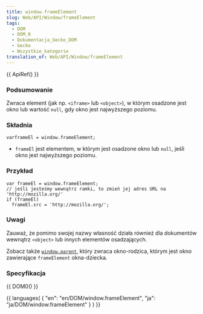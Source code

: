```yaml
---
title: window.frameElement
slug: Web/API/Window/frameElement
tags:
  - DOM
  - DOM_0
  - Dokumentacja_Gecko_DOM
  - Gecko
  - Wszystkie_kategorie
translation_of: Web/API/Window/frameElement
---
```

{{ ApiRef() }}

### Podsumowanie

Zwraca element (jak np. `<iframe>` lub `<object>`), w którym osadzone jest okno lub wartość `null`, gdy okno jest najwyższego poziomu.

### Składnia

    varframeEl = window.frameElement;

- `frameEl` jest elementem, w którym jest osadzone okno lub `null`, jeśli okno jest najwyższego poziomu.

### Przykład

    var frameEl = window.frameElement;
    // jeśli jesteśmy wewnątrz ramki, to zmień jej adres URL na 'http://mozilla.org/'
    if (frameEl)
      frameEl.src = 'http://mozilla.org/';

### Uwagi

Zauważ, że pomimo swojej nazwy własność działa również dla dokumentów wewnątrz `<object>` lub innych elementów osadzających.

Zobacz także [`window.parent`](pl/DOM/window.parent), który zwraca okno-rodzica, którym jest okno zawierające `frameElement` okna-dziecka.

### Specyfikacja

{{ DOM0() }}



{{ languages( { "en": "en/DOM/window\.frameElement", "ja": "ja/DOM/window\.frameElement" } ) }}
